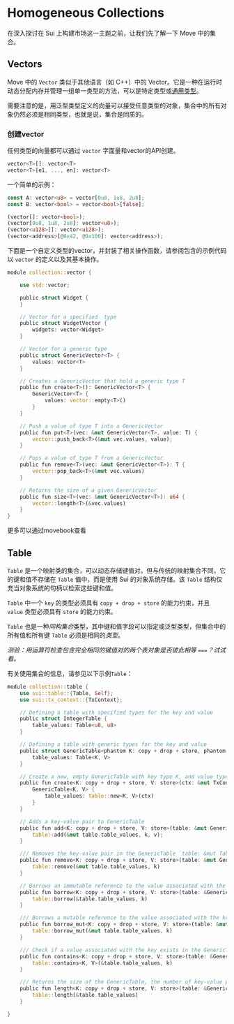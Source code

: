 # Homogeneous Collections

在深入探讨在 Sui 上构建市场这一主题之前，让我们先了解一下 Move 中的集合。

## Vectors

Move 中的 `Vector` 类似于其他语言（如 C++）中的 Vector。它是一种在运行时动态分配内存并管理一组单一类型的方法，可以是特定类型或[通用类型](../../unit-three/lessons/2_intro_to_generics.md)。

需要注意的是，用泛型类型定义的向量可以接受任意类型的对象，集合中的所有对象仍然必须是相同类型，也就是说，集合是同质的。

### 创建vector

任何类型的向量都可以通过 `vector` 字面量和vector的API创建。

```rust
vector<T>[]: vector<T>
vector<T>[e1, ..., en]: vector<T>
```

一个简单的示例：

```rust
const A: vector<u8> = vector[0u8, 1u8, 2u8];
const B: vector<bool> = vector<bool>[false];

(vector[]: vector<bool>);
(vector[0u8, 1u8, 2u8]: vector<u8>);
(vector<u128>[]: vector<u128>);
(vector<address>[@0x42, @0x100]: vector<address>);
```

下面是一个自定义类型的vector，并封装了相关操作函数，请参阅包含的示例代码以 `vector` 的定义以及其基本操作。

```rust
module collection::vector {

    use std::vector;

    public struct Widget {
    }

    // Vector for a specified  type
    public struct WidgetVector {
        widgets: vector<Widget>
    }

    // Vector for a generic type 
    public struct GenericVector<T> {
        values: vector<T>
    }

    // Creates a GenericVector that hold a generic type T
    public fun create<T>(): GenericVector<T> {
        GenericVector<T> {
            values: vector::empty<T>()
        }
    }

    // Push a value of type T into a GenericVector
    public fun put<T>(vec: &mut GenericVector<T>, value: T) {
        vector::push_back<T>(&mut vec.values, value);
    }

    // Pops a value of type T from a GenericVector
    public fun remove<T>(vec: &mut GenericVector<T>): T {
        vector::pop_back<T>(&mut vec.values)
    }

    // Returns the size of a given GenericVector
    public fun size<T>(vec: &mut GenericVector<T>): u64 {
        vector::length<T>(&vec.values)
    }
}

```

更多可以通过movebook查看

## Table

`Table` 是一个映射类的集合，可以动态存储键值对。但与传统的映射集合不同，它的键和值不存储在 `Table` 值中，而是使用 Sui 的对象系统存储。该 `Table` 结构仅充当对象系统的句柄以检索这些键和值。

`Table` 中一个 `key` 的类型必须具有 `copy + drop + store` 的能力约束，并且 `value` 类型必须具有 `store` 的能力约束。

`Table` 也是一种*同构集合*类型，其中键和值字段可以指定或泛型类型，但集合中的所有值和所有键 `Table` 必须是相同的*类型*。

*测验：用运算符检查包含完全相同的键值对的两个表对象是否彼此相等 `===`？试试看。*

有关使用集合的信息，请参见以下示例`Table`：

```rust
module collection::table {
    use sui::table::{Table, Self};
    use sui::tx_context::{TxContext};

    // Defining a table with specified types for the key and value
    public struct IntegerTable {
        table_values: Table<u8, u8>
    }

    // Defining a table with generic types for the key and value 
    public struct GenericTable<phantom K: copy + drop + store, phantom V: store> {
        table_values: Table<K, V>
    }

    // Create a new, empty GenericTable with key type K, and value type V
    public fun create<K: copy + drop + store, V: store>(ctx: &mut TxContext): GenericTable<K, V> {
        GenericTable<K, V> {
            table_values: table::new<K, V>(ctx)
        }
    }

    // Adds a key-value pair to GenericTable
    public fun add<K: copy + drop + store, V: store>(table: &mut GenericTable<K, V>, k: K, v: V) {
        table::add(&mut table.table_values, k, v);
    }

    /// Removes the key-value pair in the GenericTable `table: &mut Table<K, V>` and returns the value.   
    public fun remove<K: copy + drop + store, V: store>(table: &mut GenericTable<K, V>, k: K): V {
        table::remove(&mut table.table_values, k)
    }

    // Borrows an immutable reference to the value associated with the key in GenericTable
    public fun borrow<K: copy + drop + store, V: store>(table: &GenericTable<K, V>, k: K): &V {
        table::borrow(&table.table_values, k)
    }

    /// Borrows a mutable reference to the value associated with the key in GenericTable
    public fun borrow_mut<K: copy + drop + store, V: store>(table: &mut GenericTable<K, V>, k: K): &mut V {
        table::borrow_mut(&mut table.table_values, k)
    }

    /// Check if a value associated with the key exists in the GenericTable
    public fun contains<K: copy + drop + store, V: store>(table: &GenericTable<K, V>, k: K): bool {
        table::contains<K, V>(&table.table_values, k)
    }

    /// Returns the size of the GenericTable, the number of key-value pairs
    public fun length<K: copy + drop + store, V: store>(table: &GenericTable<K, V>): u64 {
        table::length(&table.table_values)
    }

}
```
